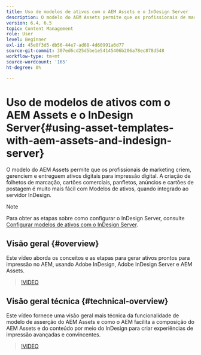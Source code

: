 ```yaml
---
title: Uso de modelos de ativos com o AEM Assets e o InDesign Server
description: O modelo do AEM Assets permite que os profissionais de marketing criem, gerenciem e entreguem ativos digitais para impressão digital. A criação de folhetos de marcação, cartões comerciais, panfletos, anúncios e cartões de postagem é muito mais fácil com Modelos de ativos, quando integrado ao servidor InDesign.
version: 6.4, 6.5
topic: Content Management
role: User
level: Beginner
exl-id: 45e0f3d5-db56-44e7-ad68-4d60991a6d77
source-git-commit: 307ed6cd25d5be1e54145406b206a78ec878d548
workflow-type: tm+mt
source-wordcount: '165'
ht-degree: 0%

---
```


# Uso de modelos de ativos com o AEM Assets e o InDesign Server{#using-asset-templates-with-aem-assets-and-indesign-server}

O modelo do AEM Assets permite que os profissionais de marketing criem, gerenciem e entreguem ativos digitais para impressão digital. A criação de folhetos de marcação, cartões comerciais, panfletos, anúncios e cartões de postagem é muito mais fácil com Modelos de ativos, quando integrado ao servidor InDesign.

>[!NOTE]
>
>Para obter as etapas sobre como configurar o InDesign Server, consulte [Configurar modelos de ativos com o InDesign Server](asset-templates-technical-video-setup.md).

## Visão geral {#overview}

Este vídeo aborda os conceitos e as etapas para gerar ativos prontos para impressão no AEM, usando Adobe InDesign, Adobe InDesign Server e AEM Assets.

>[!VIDEO](https://video.tv.adobe.com/v/25170?quality=12&learn=on)

## Visão geral técnica {#technical-overview}

Este vídeo fornece uma visão geral mais técnica da funcionalidade de modelo de asserção do AEM Assets e como o AEM facilita a composição do AEM Assets e do conteúdo por meio do InDesign para criar experiências de impressão avançadas e convincentes.

>[!VIDEO](https://video.tv.adobe.com/v/17071/?quality=9&learn=on)
